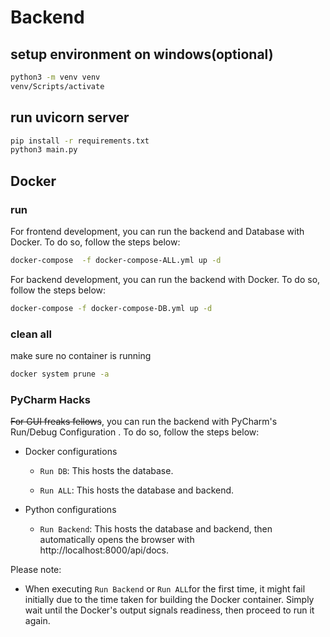 # Backend

## setup environment on windows(optional)

```bash
python3 -m venv venv
venv/Scripts/activate
```

## run uvicorn server

```bash
pip install -r requirements.txt
python3 main.py
```

## Docker

### run

For frontend development, you can run the backend and Database with Docker. To do so, follow the steps below:

   ```bash
   docker-compose  -f docker-compose-ALL.yml up -d
   ```

For backend development, you can run the backend with Docker. To do so, follow the steps below:

   ```bash
   docker-compose -f docker-compose-DB.yml up -d
   ```

### clean all

make sure no container is running

   ```bash
   docker system prune -a
   ```

### PyCharm Hacks

~~For GUI freaks fellows~~, you can run the backend with PyCharm's Run/Debug Configuration . To do so, follow the steps
below:

* Docker configurations

    * `Run DB`: This hosts the database.

    * `Run ALL`: This hosts the database and backend.

* Python configurations
    * `Run Backend`: This hosts the database and backend, then automatically opens the browser
      with http://localhost:8000/api/docs.

Please note:

* When executing `Run Backend` or `Run ALL`for the first time, it might fail initially due to the time taken for
  building the Docker
  container. Simply wait until the Docker's output signals readiness, then proceed to run it again.
